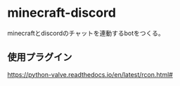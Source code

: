 # minecraft-discord
minecraftとdiscordのチャットを連動するbotをつくる。

## 使用プラグイン
https://python-valve.readthedocs.io/en/latest/rcon.html#
